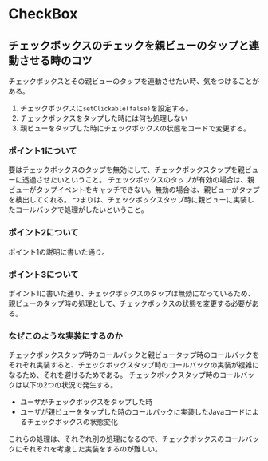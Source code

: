 # CheckBox

## チェックボックスのチェックを親ビューのタップと連動させる時のコツ

チェックボックスとその親ビューのタップを連動させたい時、気をつけることがある。

1. チェックボックスに`setClickable(false)`を設定する。
2. チェックボックスをタップした時には何も処理しない
3. 親ビューをタップした時にチェックボックスの状態をコードで変更する。

### ポイント1について

要はチェックボックスのタップを無効にして、チェックボックスタップを親ビューに透過させたいということ。
チェックボックスのタップが有効の場合は、親ビューがタップイベントをキャッチできない。無効の場合は、親ビューがタップを検出してくれる。
つまりは、チェックボックスタップ時に親ビューに実装したコールバックで処理がしたいということ。

### ポイント2について

ポイント1の説明に書いた通り。

### ポイント3について

ポイント1に書いた通り、チェックボックスのタップは無効になっているため、親ビューのタップ時の処理として、チェックボックスの状態を変更する必要がある。

### なぜこのような実装にするのか

チェックボックスタップ時のコールバックと親ビュータップ時のコールバックをそれぞれ実装すると、チェックボックスタップ時のコールバックの実装が複雑になるため、それを避けるためである。
チェックボックスタップ時のコールバックは以下の2つの状況で発生する。

- ユーザがチェックボックスをタップした時
- ユーザが親ビューをタップした時のコールバックに実装したJavaコードによるチェックボックスの状態変化

これらの処理は、それぞれ別の処理になるので、チェックボックスのコールバックにそれぞれを考慮した実装をするのが難しい。
